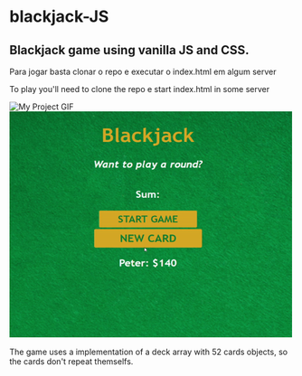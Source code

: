 # blackjack-JS
<h2>Blackjack game using vanilla JS and CSS.</h2>
<p>Para jogar basta clonar o repo e executar o index.html em algum server</p>
<p>To play you'll need to clone the repo e start index.html in some server</p>
<img src="./images/start.gif" alt="My Project GIF" width="500" height="400">
<img src="./images/ezgif.com-gif-maker.gif" alt="My Project GIF" width="500" height="400">

The game uses a implementation of a deck array with 52 cards objects, so the cards don't repeat themselfs.
